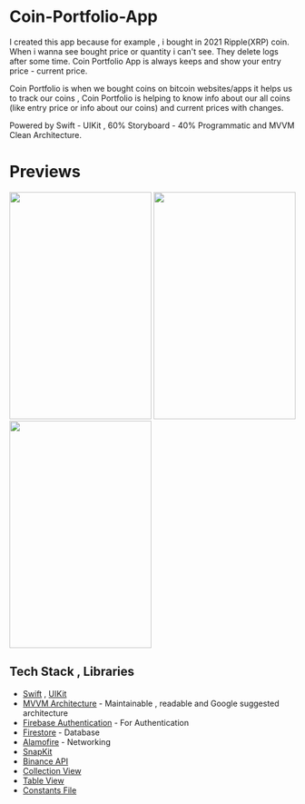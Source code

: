 # Coin-Portfolio-App

I created this app because for example , i bought in 2021 Ripple(XRP) coin. When i wanna see bought price or quantity i can't see. They delete logs after some time. Coin Portfolio App is always keeps and show your entry price - current price.

Coin Portfolio is when we bought coins on bitcoin websites/apps it helps us to track our coins , Coin Portfolio is helping to know info about our all coins (like entry price or info about our coins) and current prices with changes.

Powered by Swift - UIKit , 60% Storyboard - 40% Programmatic and  MVVM Clean Architecture.

# Previews

<img src="https://user-images.githubusercontent.com/99286902/168693313-84121cb4-ab35-4870-a862-8323bad2d9c3.gif" width="250" height="400"/> <img src="https://user-images.githubusercontent.com/99286902/169070869-ff225ae3-5864-425b-8c83-39e755a64f1c.gif" width="250" height="400"/> <img src="https://user-images.githubusercontent.com/99286902/169071988-82d31ec3-de3c-4aeb-8342-78c4a08cf359.gif" width="250" height="400"/>


## Tech Stack , Libraries

* [Swift](https://developer.apple.com/swift) , [UIKit](https://developer.apple.com/documentation/uikit)
* [MVVM Architecture](https://developer.android.com/topic/architecture) - Maintainable , readable and Google suggested architecture
* [Firebase Authentication](https://firebase.google.com/docs/auth) - For Authentication
* [Firestore](https://firebase.google.com/docs/firestore) - Database
* [Alamofire](https://github.com/Alamofire/Alamofire) - Networking
* [SnapKit](https://github.com/SnapKit/SnapKit) 
* [Binance API](https://api.binance.com/api/v3/ticker/24hr) 
* [Collection View](https://developer.apple.com/documentation/uikit/uicollectionview) 
* [Table View](https://developer.apple.com/documentation/uikit/uitableview) 
* [Constants File](https://www.google.com/search?q=constants+file&oq=constants+file&aqs=chrome.0.0i19l7j69i61.2896j0j4&sourceid=chrome&ie=UTF-8)  
